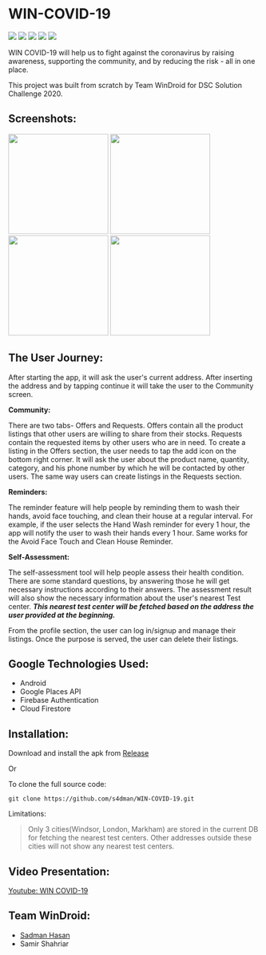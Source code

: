 # WIN-COVID-19
<img src="https://img.shields.io/badge/alpha-1.0.0-blue"/> <img src="https://img.shields.io/badge/dependencies-up--to--date-brightgreen" /> <img src="https://img.shields.io/github/license/s4dman/WIN-COVID-19"/> <img src="https://img.shields.io/github/repo-size/s4dman/WIN-COVID-19"/> <img src="https://img.shields.io/github/last-commit/s4dman/WIN-COVID-19"/>

WIN COVID-19 will help us to fight against the coronavirus by raising awareness, supporting the community, and by reducing the risk - all in one place.

This project was built from scratch by Team WinDroid for DSC Solution Challenge 2020.

## Screenshots:

<p float="center">
  <img src="https://user-images.githubusercontent.com/9642377/80726646-adb05080-8ad2-11ea-806e-5c713ddeee91.png" width="200" />
  <img src="https://user-images.githubusercontent.com/9642377/80726661-b4d75e80-8ad2-11ea-8b7f-1da496ff4780.png" width="200" /> 
  <img src="https://user-images.githubusercontent.com/9642377/80726672-b86ae580-8ad2-11ea-9e18-1901bbe18776.png" width="200" />
  <img src="https://user-images.githubusercontent.com/9642377/80726677-b9037c00-8ad2-11ea-80b3-2314d6b31798.png" width="200" />
</p>

## The User Journey:
After starting the app, it will ask the user's current address. After inserting the address and by tapping continue it will take the user to the Community screen.

**Community:**

There are two tabs- Offers and Requests. Offers contain all the product listings that other users are willing to share from their stocks. Requests contain the requested items by other users who are in need. To create a listing in the Offers section, the user needs to tap the add icon on the bottom right corner. It will ask the user about the product name, quantity, category, and his phone number by which he will be contacted by other users. The same way users can create listings in the Requests section.

**Reminders:**

The reminder feature will help people by reminding them to wash their hands, avoid face touching, and clean their house at a regular interval. For example, if the user selects the Hand Wash reminder for every 1 hour, the app will notify the user to wash their hands every 1 hour. Same works for the Avoid Face Touch and Clean House Reminder.

**Self-Assessment:**

The self-assessment tool will help people assess their health condition. There are some standard questions, by answering those he will get necessary instructions according to their answers. The assessment result will also show the necessary information about the user's nearest Test center. **_This nearest test center will be fetched based on the address the user provided at the beginning._**

From the profile section, the user can log in/signup and manage their listings. Once the purpose is served, the user can delete their listings.

## Google Technologies Used:
* Android
* Google Places API
* Firebase Authentication
* Cloud Firestore

## Installation:
Download and install the apk from [Release](https://github.com/s4dman/WIN-COVID-19/releases/tag/1.0.0-alpha)

Or

To clone the full source code:

`git clone https://github.com/s4dman/WIN-COVID-19.git`

Limitations:

> Only 3 cities(Windsor, London, Markham) are stored in the current DB for fetching the nearest test centers. Other addresses outside these cities will not show any nearest test centers.  

## Video Presentation:

[Youtube: WIN COVID-19](https://www.youtube.com/watch?v=pqs61VxVObs)

## Team WinDroid:

* [Sadman Hasan](http://imsadman.com)
* Samir Shahriar
